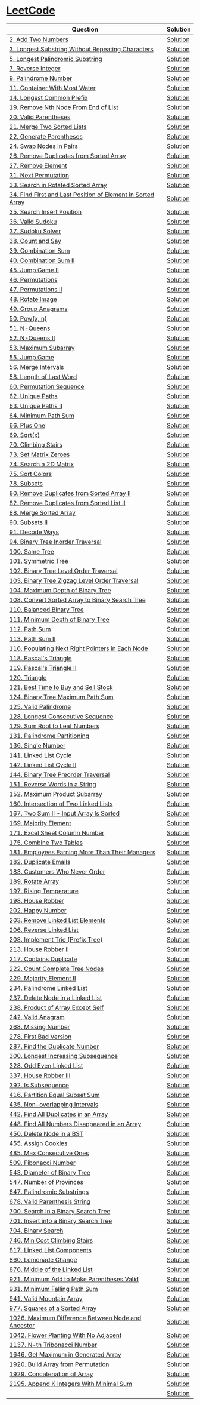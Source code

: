 # [LeetCode](https://leetcode.com)

| Question                                                                                                                                                          | Solution                                                                          |
|-------------------------------------------------------------------------------------------------------------------------------------------------------------------|-----------------------------------------------------------------------------------|
| [2. Add Two Numbers](https://leetcode.com/problems/add-two-numbers/description/)                                                                                  | [Solution](./src/_2_add_two_numbers/Solution.java)                                |
| [3. Longest Substring Without Repeating Characters](https://leetcode.com/problems/longest-substring-without-repeating-characters/description/)                    | [Solution](./src/_3_longest_substring_without_repeating_characters/Solution.java) |
| [5. Longest Palindromic Substring](https://leetcode.com/problems/longest-palindromic-substring)                                                                   | [Solution](./src/_5_logest_palindromic_substring/Solution.java)                   |
| [7. Reverse Integer](https://leetcode.com/problems/reverse-integer/description/)                                                                                  | [Solution](./src/_5_logest_palindromic_substring/Solution.java)                   |
| [9. Palindrome Number](https://leetcode.com/problems/palindrome-number/description/)                                                                              | [Solution](./src/_5_logest_palindromic_substring/Solution.java)                   |
| [11. Container With Most Water](https://leetcode.com/problems/container-with-most-water/description/)                                                             | [Solution](./src/_5_logest_palindromic_substring/Solution.java)                   |
| [14. Longest Common Prefix](https://leetcode.com/problems/longest-common-prefix/description/)                                                                     | [Solution](./src/_5_logest_palindromic_substring/Solution.java)                   |
| [19. Remove Nth Node From End of List](https://leetcode.com/problems/remove-nth-node-from-end-of-list/description/)                                               | [Solution](./src/_5_logest_palindromic_substring/Solution.java)                   |
| [20. Valid Parentheses](https://leetcode.com/problems/valid-parentheses/description/)                                                                             | [Solution](./src/_5_logest_palindromic_substring/Solution.java)                   |
| [21. Merge Two Sorted Lists](https://leetcode.com/problems/merge-two-sorted-lists/description/)                                                                   | [Solution](./src/_5_logest_palindromic_substring/Solution.java)                   |
| [22. Generate Parentheses](https://leetcode.com/problems/generate-parentheses/description/)                                                                       | [Solution](./src/_5_logest_palindromic_substring/Solution.java)                   |
| [24. Swap Nodes in Pairs](https://leetcode.com/problems/swap-nodes-in-pairs/description/)                                                                         | [Solution](./src/_5_logest_palindromic_substring/Solution.java)                   |
| [26. Remove Duplicates from Sorted Array](https://leetcode.com/problems/remove-duplicates-from-sorted-array/description/)                                         | [Solution](./src/_5_logest_palindromic_substring/Solution.java)                   |
| [27. Remove Element](https://leetcode.com/problems/remove-element/description/)                                                                                   | [Solution](./src/_5_logest_palindromic_substring/Solution.java)                   |
| [31. Next Permutation](https://leetcode.com/problems/next-permutation/description/)                                                                               | [Solution](./src/_5_logest_palindromic_substring/Solution.java)                   |
| [33. Search in Rotated Sorted Array](https://leetcode.com/problems/search-in-rotated-sorted-array/description/)                                                   | [Solution](./src/_5_logest_palindromic_substring/Solution.java)                   |
| [34. Find First and Last Position of Element in Sorted Array](https://leetcode.com/problems/find-first-and-last-position-of-element-in-sorted-array/description/) | [Solution](./src/_5_logest_palindromic_substring/Solution.java)                   |
| [35. Search Insert Position](https://leetcode.com/problems/search-insert-position/description/)                                                                   | [Solution](./src/_5_logest_palindromic_substring/Solution.java)                   |
| [36. Valid Sudoku](https://leetcode.com/problems/valid-sudoku/description/)                                                                                       | [Solution](./src/_5_logest_palindromic_substring/Solution.java)                   |
| [37. Sudoku Solver](https://leetcode.com/problems/sudoku-solver/description/)                                                                                     | [Solution](./src/_5_logest_palindromic_substring/Solution.java)                   |
| [38. Count and Say](https://leetcode.com/problems/count-and-say/description/)                                                                                     | [Solution](./src/_5_logest_palindromic_substring/Solution.java)                   |
| [39. Combination Sum](https://leetcode.com/problems/combination-sum/description/)                                                                                 | [Solution](./src/_5_logest_palindromic_substring/Solution.java)                   |
| [40. Combination Sum II](https://leetcode.com/problems/combination-sum-ii/description/)                                                                           | [Solution](./src/_5_logest_palindromic_substring/Solution.java)                   |
| [45. Jump Game II](https://leetcode.com/problems/jump-game-ii/description/)                                                                                       | [Solution](./src/_5_logest_palindromic_substring/Solution.java)                   |
| [46. Permutations](https://leetcode.com/problems/permutations/description/)                                                                                       | [Solution](./src/_5_logest_palindromic_substring/Solution.java)                   |
| [47. Permutations II](https://leetcode.com/problems/permutations-ii/description/)                                                                                 | [Solution](./src/_5_logest_palindromic_substring/Solution.java)                   |
| [48. Rotate Image](https://leetcode.com/problems/rotate-image/description/)                                                                                       | [Solution](./src/_5_logest_palindromic_substring/Solution.java)                   |
| [49. Group Anagrams](https://leetcode.com/problems/group-anagrams/description/)                                                                                   | [Solution](./src/_5_logest_palindromic_substring/Solution.java)                   |
| [50. Pow(x, n)](https://leetcode.com/problems/powx-n/description/)                                                                                                | [Solution](./src/_5_logest_palindromic_substring/Solution.java)                   |
| [51. N-Queens](https://leetcode.com/problems/n-queens/description/)                                                                                               | [Solution](./src/_5_logest_palindromic_substring/Solution.java)                   |
| [52. N-Queens II](https://leetcode.com/problems/n-queens-ii/description/)                                                                                         | [Solution](./src/_5_logest_palindromic_substring/Solution.java)                   |
| [53. Maximum Subarray](https://leetcode.com/problems/maximum-subarray/description/)                                                                               | [Solution](./src/_5_logest_palindromic_substring/Solution.java)                   |
| [55. Jump Game](https://leetcode.com/problems/jump-game/description/)                                                                                             | [Solution](./src/_5_logest_palindromic_substring/Solution.java)                   |
| [56. Merge Intervals](https://leetcode.com/problems/merge-intervals/description/)                                                                                 | [Solution](./src/_5_logest_palindromic_substring/Solution.java)                   |
| [58. Length of Last Word](https://leetcode.com/problems/length-of-last-word/description/)                                                                         | [Solution](./src/_5_logest_palindromic_substring/Solution.java)                   |
| [60. Permutation Sequence](https://leetcode.com/problems/permutation-sequence/description/)                                                                       | [Solution](./src/_5_logest_palindromic_substring/Solution.java)                   |
| [62. Unique Paths](https://leetcode.com/problems/unique-paths/description/)                                                                                       | [Solution](./src/_5_logest_palindromic_substring/Solution.java)                   |
| [63. Unique Paths II](https://leetcode.com/problems/unique-paths-ii/description/)                                                                                 | [Solution](./src/_5_logest_palindromic_substring/Solution.java)                   |
| [64. Minimum Path Sum](https://leetcode.com/problems/minimum-path-sum/description/)                                                                               | [Solution](./src/_5_logest_palindromic_substring/Solution.java)                   |
| [66. Plus One](https://leetcode.com/problems/plus-one/description/)                                                                                               | [Solution](./src/_5_logest_palindromic_substring/Solution.java)                   |
| [69. Sqrt(x)](https://leetcode.com/problems/sqrtx/description/)                                                                                                   | [Solution](./src/_5_logest_palindromic_substring/Solution.java)                   |
| [70. Climbing Stairs](https://leetcode.com/problems/climbing-stairs/description/)                                                                                 | [Solution](./src/_5_logest_palindromic_substring/Solution.java)                   |
| [73. Set Matrix Zeroes](https://leetcode.com/problems/set-matrix-zeroes/description/)                                                                             | [Solution](./src/_5_logest_palindromic_substring/Solution.java)                   |
| [74. Search a 2D Matrix](https://leetcode.com/problems/search-a-2d-matrix/description/)                                                                           | [Solution](./src/_5_logest_palindromic_substring/Solution.java)                   |
| [75. Sort Colors](https://leetcode.com/problems/sort-colors/description/)                                                                                         | [Solution](./src/_5_logest_palindromic_substring/Solution.java)                   |
| [78. Subsets](https://leetcode.com/problems/subsets/description/)                                                                                                 | [Solution](./src/_5_logest_palindromic_substring/Solution.java)                   |
| [80. Remove Duplicates from Sorted Array II](https://leetcode.com/problems/remove-duplicates-from-sorted-array-ii/description/)                                   | [Solution](./src/_5_logest_palindromic_substring/Solution.java)                   |
| [82. Remove Duplicates from Sorted List II](https://leetcode.com/problems/remove-duplicates-from-sorted-list-ii/description/)                                     | [Solution](./src/_5_logest_palindromic_substring/Solution.java)                   |
| [88. Merge Sorted Array](https://leetcode.com/problems/merge-sorted-array/description/)                                                                           | [Solution](./src/_5_logest_palindromic_substring/Solution.java)                   |
| [90. Subsets II](https://leetcode.com/problems/subsets-ii/description/)                                                                                           | [Solution](./src/_5_logest_palindromic_substring/Solution.java)                   |
| [91. Decode Ways](https://leetcode.com/problems/decode-ways/description/)                                                                                         | [Solution](./src/_5_logest_palindromic_substring/Solution.java)                   |
| [94. Binary Tree Inorder Traversal](https://leetcode.com/problems/binary-tree-inorder-traversal/description/)                                                     | [Solution](./src/_5_logest_palindromic_substring/Solution.java)                   |
| [100. Same Tree](https://leetcode.com/problems/same-tree/description/)                                                                                            | [Solution](./src/_5_logest_palindromic_substring/Solution.java)                   |
| [101. Symmetric Tree](https://leetcode.com/problems/symmetric-tree/description/)                                                                                  | [Solution](./src/_5_logest_palindromic_substring/Solution.java)                   |
| [102. Binary Tree Level Order Traversal](https://leetcode.com/problems/binary-tree-level-order-traversal/description/)                                            | [Solution](./src/_5_logest_palindromic_substring/Solution.java)                   |
| [103. Binary Tree Zigzag Level Order Traversal](https://leetcode.com/problems/binary-tree-zigzag-level-order-traversal/description/)                              | [Solution](./src/_5_logest_palindromic_substring/Solution.java)                   |
| [104. Maximum Depth of Binary Tree](https://leetcode.com/problems/maximum-depth-of-binary-tree/description/)                                                      | [Solution](./src/_5_logest_palindromic_substring/Solution.java)                   |
| [108. Convert Sorted Array to Binary Search Tree](https://leetcode.com/problems/convert-sorted-array-to-binary-search-tree/description/)                          | [Solution](./src/_5_logest_palindromic_substring/Solution.java)                   |
| [110. Balanced Binary Tree](https://leetcode.com/problems/balanced-binary-tree/description/)                                                                      | [Solution](./src/_5_logest_palindromic_substring/Solution.java)                   |
| [111. Minimum Depth of Binary Tree](https://leetcode.com/problems/minimum-depth-of-binary-tree/description/)                                                      | [Solution](./src/_5_logest_palindromic_substring/Solution.java)                   |
| [112. Path Sum](https://leetcode.com/problems/path-sum/description/)                                                                                              | [Solution](./src/_5_logest_palindromic_substring/Solution.java)                   |
| [113. Path Sum II](https://leetcode.com/problems/path-sum-ii/)                                                                                                    | [Solution](./src/_5_logest_palindromic_substring/Solution.java)                   |
| [116. Populating Next Right Pointers in Each Node](https://leetcode.com/problems/populating-next-right-pointers-in-each-node/description/)                        | [Solution](./src/_5_logest_palindromic_substring/Solution.java)                   |
| [118. Pascal's Triangle](https://leetcode.com/problems/pascals-triangle/description/)                                                                             | [Solution](./src/_5_logest_palindromic_substring/Solution.java)                   |
| [119. Pascal's Triangle II](https://leetcode.com/problems/pascals-triangle-ii/description/)                                                                       | [Solution](./src/_5_logest_palindromic_substring/Solution.java)                   |
| [120. Triangle](https://leetcode.com/problems/triangle/description/)                                                                                              | [Solution](./src/_5_logest_palindromic_substring/Solution.java)                   |
| [121. Best Time to Buy and Sell Stock](https://leetcode.com/problems/best-time-to-buy-and-sell-stock/description/)                                                | [Solution](./src/_5_logest_palindromic_substring/Solution.java)                   |
| [124. Binary Tree Maximum Path Sum](https://leetcode.com/problems/binary-tree-maximum-path-sum/description/)                                                      | [Solution](./src/_5_logest_palindromic_substring/Solution.java)                   |
| [125. Valid Palindrome](https://leetcode.com/problems/valid-palindrome/description/)                                                                              | [Solution](./src/_5_logest_palindromic_substring/Solution.java)                   |
| [128. Longest Consecutive Sequence](https://leetcode.com/problems/longest-consecutive-sequence/description/)                                                      | [Solution](./src/_5_logest_palindromic_substring/Solution.java)                   |
| [129. Sum Root to Leaf Numbers](https://leetcode.com/problems/sum-root-to-leaf-numbers/description/)                                                              | [Solution](./src/_5_logest_palindromic_substring/Solution.java)                   |
| [131. Palindrome Partitioning](https://leetcode.com/problems/palindrome-partitioning/description/)                                                                | [Solution](./src/_5_logest_palindromic_substring/Solution.java)                   |
| [136. Single Number](https://leetcode.com/problems/single-number/description/)                                                                                    | [Solution](./src/_5_logest_palindromic_substring/Solution.java)                   |
| [141. Linked List Cycle](https://leetcode.com/problems/linked-list-cycle/description/)                                                                            | [Solution](./src/_5_logest_palindromic_substring/Solution.java)                   |
| [142. Linked List Cycle II](https://leetcode.com/problems/linked-list-cycle-ii/description/)                                                                      | [Solution](./src/_5_logest_palindromic_substring/Solution.java)                   |
| [144. Binary Tree Preorder Traversal](https://leetcode.com/problems/binary-tree-preorder-traversal/description/)                                                  | [Solution](./src/_5_logest_palindromic_substring/Solution.java)                   |
| [151. Reverse Words in a String](https://leetcode.com/problems/reverse-words-in-a-string/description/)                                                            | [Solution](./src/_5_logest_palindromic_substring/Solution.java)                   |
| [152. Maximum Product Subarray](https://leetcode.com/problems/maximum-product-subarray/description/)                                                              | [Solution](./src/_5_logest_palindromic_substring/Solution.java)                   |
| [160. Intersection of Two Linked Lists](https://leetcode.com/problems/intersection-of-two-linked-lists/description/)                                              | [Solution](./src/_5_logest_palindromic_substring/Solution.java)                   |
| [167. Two Sum II - Input Array Is Sorted](https://leetcode.com/problems/two-sum-ii-input-array-is-sorted/description/)                                            | [Solution](./src/_5_logest_palindromic_substring/Solution.java)                   |
| [169. Majority Element](https://leetcode.com/problems/majority-element/description/)                                                                              | [Solution](./src/_5_logest_palindromic_substring/Solution.java)                   |
| [171. Excel Sheet Column Number](https://leetcode.com/problems/excel-sheet-column-number/description/)                                                            | [Solution](./src/_5_logest_palindromic_substring/Solution.java)                   |
| [175. Combine Two Tables](https://leetcode.com/problems/combine-two-tables/description/)                                                                          | [Solution](./src/_5_logest_palindromic_substring/Solution.java)                   |
| [181. Employees Earning More Than Their Managers](https://leetcode.com/problems/employees-earning-more-than-their-managers/description/)                          | [Solution](./src/_5_logest_palindromic_substring/Solution.java)                   |
| [182. Duplicate Emails](https://leetcode.com/problems/duplicate-emails/description/)                                                                              | [Solution](./src/_5_logest_palindromic_substring/Solution.java)                   |
| [183. Customers Who Never Order](https://leetcode.com/problems/customers-who-never-order/description/)                                                            | [Solution](./src/_5_logest_palindromic_substring/Solution.java)                   |
| [189. Rotate Array](https://leetcode.com/problems/rotate-array/)                                                                                                  | [Solution](./src/_189_rotate_array/Solution.java)                                 |
| [197. Rising Temperature](https://leetcode.com/problems/rising-temperature/description/)                                                                          | [Solution](./src/_5_logest_palindromic_substring/Solution.java)                   |
| [198. House Robber](https://leetcode.com/problems/house-robber/description/)                                                                                      | [Solution](./src/_5_logest_palindromic_substring/Solution.java)                   |
| [202. Happy Number](https://leetcode.com/problems/happy-number/description/)                                                                                      | [Solution](./src/_5_logest_palindromic_substring/Solution.java)                   |
| [203. Remove Linked List Elements](https://leetcode.com/problems/remove-linked-list-elements/description/)                                                        | [Solution](./src/_5_logest_palindromic_substring/Solution.java)                   |
| [206. Reverse Linked List](https://leetcode.com/problems/reverse-linked-list/description/)                                                                        | [Solution](./src/_5_logest_palindromic_substring/Solution.java)                   |
| [208. Implement Trie (Prefix Tree)](https://leetcode.com/problems/implement-trie-prefix-tree/description/)                                                        | [Solution](./src/_5_logest_palindromic_substring/Solution.java)                   |
| [213. House Robber II](https://leetcode.com/problems/house-robber-ii/description/)                                                                                | [Solution](./src/_5_logest_palindromic_substring/Solution.java)                   |
| [217. Contains Duplicate](https://leetcode.com/problems/contains-duplicate/description/)                                                                          | [Solution](./src/_5_logest_palindromic_substring/Solution.java)                   |
| [222. Count Complete Tree Nodes](https://leetcode.com/problems/count-complete-tree-nodes/description/)                                                            | [Solution](./src/_5_logest_palindromic_substring/Solution.java)                   |
| [229. Majority Element II](https://leetcode.com/problems/majority-element-ii/description/)                                                                        | [Solution](./src/_5_logest_palindromic_substring/Solution.java)                   |
| [234. Palindrome Linked List](https://leetcode.com/problems/palindrome-linked-list/description/)                                                                  | [Solution](./src/_5_logest_palindromic_substring/Solution.java)                   |
| [237. Delete Node in a Linked List](https://leetcode.com/problems/delete-node-in-a-linked-list/description/)                                                      | [Solution](./src/_5_logest_palindromic_substring/Solution.java)                   |
| [238. Product of Array Except Self](https://leetcode.com/problems/product-of-array-except-self/description/)                                                      | [Solution](./src/_5_logest_palindromic_substring/Solution.java)                   |
| [242. Valid Anagram](https://leetcode.com/problems/valid-anagram/description/)                                                                                    | [Solution](./src/_5_logest_palindromic_substring/Solution.java)                   |
| [268. Missing Number](https://leetcode.com/problems/missing-number/description/)                                                                                  | [Solution](./src/_5_logest_palindromic_substring/Solution.java)                   |
| [278. First Bad Version](https://leetcode.com/problems/first-bad-version/description/)                                                                            | [Solution](./src/_5_logest_palindromic_substring/Solution.java)                   |
| [287. Find the Duplicate Number](https://leetcode.com/problems/find-the-duplicate-number/description/)                                                            | [Solution](./src/_5_logest_palindromic_substring/Solution.java)                   |
| [300. Longest Increasing Subsequence](https://leetcode.com/problems/longest-increasing-subsequence/description/)                                                  | [Solution](./src/_5_logest_palindromic_substring/Solution.java)                   |
| [328. Odd Even Linked List](https://leetcode.com/problems/odd-even-linked-list/description/)                                                                      | [Solution](./src/_5_logest_palindromic_substring/Solution.java)                   |
| [337. House Robber III](https://leetcode.com/problems/house-robber-iii/description/)                                                                              | [Solution](./src/_5_logest_palindromic_substring/Solution.java)                   |
| [392. Is Subsequence](https://leetcode.com/problems/is-subsequence/description/)                                                                                  | [Solution](./src/_5_logest_palindromic_substring/Solution.java)                   |
| [416. Partition Equal Subset Sum](https://leetcode.com/problems/partition-equal-subset-sum/description/)                                                          | [Solution](./src/_5_logest_palindromic_substring/Solution.java)                   |
| [435. Non-overlapping Intervals](https://leetcode.com/problems/non-overlapping-intervals/description/)                                                            | [Solution](./src/_5_logest_palindromic_substring/Solution.java)                   |
| [442. Find All Duplicates in an Array](https://leetcode.com/problems/find-all-duplicates-in-an-array/description/)                                                | [Solution](./src/_5_logest_palindromic_substring/Solution.java)                   |
| [448. Find All Numbers Disappeared in an Array](https://leetcode.com/problems/find-all-numbers-disappeared-in-an-array/description/)                              | [Solution](./src/_5_logest_palindromic_substring/Solution.java)                   |
| [450. Delete Node in a BST](https://leetcode.com/problems/delete-node-in-a-bst/description/)                                                                      | [Solution](./src/_5_logest_palindromic_substring/Solution.java)                   |
| [455. Assign Cookies](https://leetcode.com/problems/assign-cookies/description/)                                                                                  | [Solution](./src/_5_logest_palindromic_substring/Solution.java)                   |
| [485. Max Consecutive Ones](https://leetcode.com/problems/max-consecutive-ones/description/)                                                                      | [Solution](./src/_5_logest_palindromic_substring/Solution.java)                   |
| [509. Fibonacci Number](https://leetcode.com/problems/fibonacci-number/description/)                                                                              | [Solution](./src/_5_logest_palindromic_substring/Solution.java)                   |
| [543. Diameter of Binary Tree](https://leetcode.com/problems/diameter-of-binary-tree/description/)                                                                | [Solution](./src/_5_logest_palindromic_substring/Solution.java)                   |
| [547. Number of Provinces](https://leetcode.com/problems/number-of-provinces/description/)                                                                        | [Solution](./src/_5_logest_palindromic_substring/Solution.java)                   |
| [647. Palindromic Substrings](https://leetcode.com/problems/palindromic-substrings/description/)                                                                  | [Solution](./src/_5_logest_palindromic_substring/Solution.java)                   |
| [678. Valid Parenthesis String](https://leetcode.com/problems/valid-parenthesis-string/description/)                                                              | [Solution](./src/_5_logest_palindromic_substring/Solution.java)                   |
| [700. Search in a Binary Search Tree](https://leetcode.com/problems/search-in-a-binary-search-tree/description/)                                                  | [Solution](./src/_5_logest_palindromic_substring/Solution.java)                   |
| [701. Insert into a Binary Search Tree](https://leetcode.com/problems/insert-into-a-binary-search-tree/description/)                                              | [Solution](./src/_5_logest_palindromic_substring/Solution.java)                   |
| [704. Binary Search](https://leetcode.com/problems/binary-search/description/)                                                                                    | [Solution](./src/_5_logest_palindromic_substring/Solution.java)                   |
| [746. Min Cost Climbing Stairs](https://leetcode.com/problems/min-cost-climbing-stairs/description/)                                                              | [Solution](./src/_5_logest_palindromic_substring/Solution.java)                   |
| [817. Linked List Components](https://leetcode.com/problems/linked-list-components/description/)                                                                  | [Solution](./src/_5_logest_palindromic_substring/Solution.java)                   |
| [860. Lemonade Change](https://leetcode.com/problems/lemonade-change/description/)                                                                                | [Solution](./src/_5_logest_palindromic_substring/Solution.java)                   |
| [876. Middle of the Linked List](https://leetcode.com/problems/middle-of-the-linked-list/description/)                                                            | [Solution](./src/_5_logest_palindromic_substring/Solution.java)                   |
| [921. Minimum Add to Make Parentheses Valid](https://leetcode.com/problems/minimum-add-to-make-parentheses-valid/description/)                                    | [Solution](./src/_5_logest_palindromic_substring/Solution.java)                   |
| [931. Minimum Falling Path Sum](https://leetcode.com/problems/minimum-falling-path-sum/description/)                                                              | [Solution](./src/_5_logest_palindromic_substring/Solution.java)                   |
| [941. Valid Mountain Array](https://leetcode.com/problems/valid-mountain-array/description/)                                                                      | [Solution](./src/_5_logest_palindromic_substring/Solution.java)                   |
| [977. Squares of a Sorted Array](https://leetcode.com/problems/squares-of-a-sorted-array/description/)                                                            | [Solution](./src/_5_logest_palindromic_substring/Solution.java)                   |
| [1026. Maximum Difference Between Node and Ancestor](https://leetcode.com/problems/maximum-difference-between-node-and-ancestor/description/)                     | [Solution](./src/_5_logest_palindromic_substring/Solution.java)                   |
| [1042. Flower Planting With No Adjacent](https://leetcode.com/problems/flower-planting-with-no-adjacent/description/)                                             | [Solution](./src/_5_logest_palindromic_substring/Solution.java)                   |
| [1137. N-th Tribonacci Number](https://leetcode.com/problems/n-th-tribonacci-number/description/)                                                                 | [Solution](./src/_5_logest_palindromic_substring/Solution.java)                   |
| [1646. Get Maximum in Generated Array](https://leetcode.com/problems/get-maximum-in-generated-array/description/)                                                 | [Solution](./src/_5_logest_palindromic_substring/Solution.java)                   |
| [1920. Build Array from Permutation](https://leetcode.com/problems/build-array-from-permutation/description/)                                                     | [Solution](./src/_5_logest_palindromic_substring/Solution.java)                   |
| [1929. Concatenation of Array](https://leetcode.com/problems/concatenation-of-array/description/)                                                                 | [Solution](./src/_5_logest_palindromic_substring/Solution.java)                   |
| [2195. Append K Integers With Minimal Sum](https://leetcode.com/problems/append-k-integers-with-minimal-sum/description/)                                         | [Solution](./src/_5_logest_palindromic_substring/Solution.java)                   |
| []()                                                                                                                                                              | [Solution](./src/_5_logest_palindromic_substring/Solution.java)                   |
